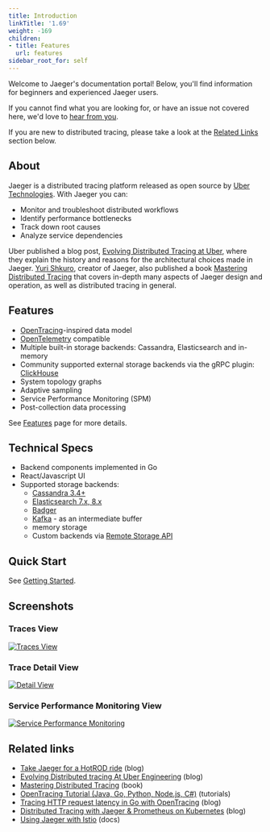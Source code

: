 ```yaml
---
title: Introduction
linkTitle: '1.69'
weight: -169
children:
- title: Features
  url: features
sidebar_root_for: self
---
```


Welcome to Jaeger's documentation portal! Below, you'll find information for beginners and experienced Jaeger users.

If you cannot find what you are looking for, or have an issue not covered here, we'd love to [hear from you](/get-in-touch/).

If you are new to distributed tracing, please take a look at the [Related Links](#related-links) section below.

## About

Jaeger is a distributed tracing platform released as open source by [Uber Technologies][ubeross].
With Jaeger you can:

* Monitor and troubleshoot distributed workflows
* Identify performance bottlenecks
* Track down root causes
* Analyze service dependencies

Uber published a blog post, [Evolving Distributed Tracing at Uber](https://eng.uber.com/distributed-tracing/), where they explain the history and reasons for the architectural choices made in Jaeger. [Yuri Shkuro](https://shkuro.com), creator of Jaeger, also published a book [Mastering Distributed Tracing](https://shkuro.com/books/2019-mastering-distributed-tracing/) that covers in-depth many aspects of Jaeger design and operation, as well as distributed tracing in general.

## Features

  * [OpenTracing](https://opentracing.io/)-inspired data model
  * [OpenTelemetry](https://opentelemetry.io/) compatible
  * Multiple built-in storage backends: Cassandra, Elasticsearch and in-memory
  * Community supported external storage backends via the gRPC plugin: [ClickHouse](https://github.com/jaegertracing/jaeger-clickhouse)
  * System topology graphs
  * Adaptive sampling
  * Service Performance Monitoring (SPM)
  * Post-collection data processing

See [Features](./features/) page for more details.

## Technical Specs

  * Backend components implemented in Go
  * React/Javascript UI
  * Supported storage backends:
    * [Cassandra 3.4+](./deployment/#cassandra)
    * [Elasticsearch 7.x, 8.x](./deployment/#elasticsearch)
    * [Badger](./deployment/#badger---local-storage)
    * [Kafka](./deployment/#kafka) - as an intermediate buffer
    * memory storage
    * Custom backends via [Remote Storage API](./deployment/#remote-storage)

## Quick Start

See [Getting Started](./getting-started/).

## Screenshots

### Traces View
[![Traces View](/img/traces-ss.png)](/img/traces-ss.png)

### Trace Detail View
[![Detail View](/img/trace-detail-ss.png)](/img/trace-detail-ss.png)

### Service Performance Monitoring View
[![Service Performance Monitoring](/img/frontend-ui/spm.png)](/img/frontend-ui/spm.png)

## Related links
- [Take Jaeger for a HotROD ride](https://medium.com/jaegertracing/take-jaeger-for-a-hotrod-ride-233cf43e46c2) (blog)
- [Evolving Distributed tracing At Uber Engineering](https://eng.uber.com/distributed-tracing/) (blog)
- [Mastering Distributed Tracing](https://shkuro.com/books/2019-mastering-distributed-tracing/) (book)
- [OpenTracing Tutorial (Java, Go, Python, Node.js, C#)](https://github.com/yurishkuro/opentracing-tutorial/) (tutorials)
- [Tracing HTTP request latency in Go with OpenTracing](https://medium.com/opentracing/tracing-http-request-latency-in-go-with-opentracing-7cc1282a100a) (blog)
- [Distributed Tracing with Jaeger & Prometheus on Kubernetes](https://blog.openshift.com/openshift-commons-briefing-82-distributed-tracing-with-jaeger-prometheus-on-kubernetes/) (blog)
- [Using Jaeger with Istio](https://istio.io/latest/docs/tasks/observability/distributed-tracing/jaeger/) (docs)

[ubeross]: http://uber.github.io
